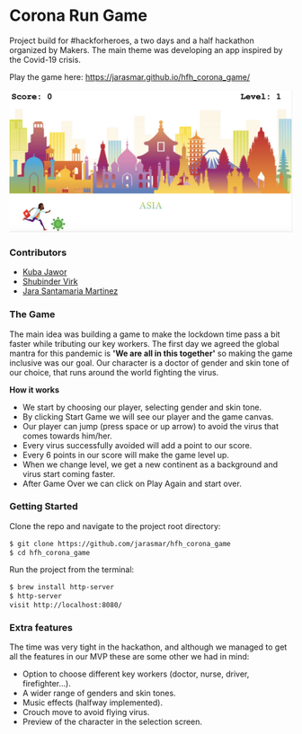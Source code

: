 # Corona Run Game

Project build for #hackforheroes, a two days and a half hackathon organized by Makers. The main theme was developing an app inspired by the Covid-19 crisis.

Play the game here: https://jarasmar.github.io/hfh_corona_game/

![screenshot](./images/screenshot.png)

### Contributors 

- [Kuba Jawor](https://github.com/plkujaw)
- [Shubinder Virk](https://github.com/SHUBV92)
- [Jara Santamaria Martinez](https://github.com/jarasmar)

### The Game

The main idea was building a game to make the lockdown time pass a bit faster while tributing our key workers. The first day we agreed the global mantra for this pandemic is **'We are all in this together'** so making the game inclusive was our goal. Our character is a doctor of gender and skin tone of our choice, that runs around the world fighting the virus.

**How it works**

- We start by choosing our player, selecting gender and skin tone.
- By clicking Start Game we will see our player and the game canvas.
- Our player can jump (press space or up arrow) to avoid the virus that comes towards him/her.
- Every virus successfully avoided will add a point to our score.
- Every 6 points in our score will make the game level up.
- When we change level, we get a new continent as a background and virus start coming faster.
- After Game Over we can click on Play Again and start over.


### Getting Started

Clone the repo and navigate to the project root directory:

```
$ git clone https://github.com/jarasmar/hfh_corona_game
$ cd hfh_corona_game
```

Run the project from the terminal:
```
$ brew install http-server
$ http-server
visit http://localhost:8080/
```

### Extra features
The time was very tight in the hackathon, and although we managed to get all the features in our MVP these are some other we had in mind: 

- Option to choose different key workers (doctor, nurse, driver, firefighter...).
- A wider range of genders and skin tones.
- Music effects (halfway implemented).
- Crouch move to avoid flying virus.
- Preview of the character in the selection screen.
